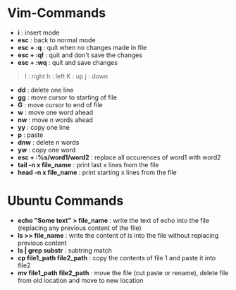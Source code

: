 # Vim-Commands

- **i** : insert mode
- **esc** : back to normal mode
- **esc + :q** : quit when no changes made in file
- **esc + :q!** : quit and don't save the changes
- **esc + :wq** : quit and save changes
> l : right
> h : left
> K : up
> j : down
- **dd** : delete one line
- **gg** : move cursor to starting of file
- **G** : move cursor to end of file
- **w** : move one word ahead
- **nw** : move n words ahead
- **yy** : copy one line
- **p** : paste
- **dnw** : delete n words
- **yw** : copy one word
- **esc + :%s/word1/word2** : replace all occurences of word1 with word2
- **tail -n x file_name** : print last x lines from the file
- **head -n x file_name** : print starting x lines from the file

# Ubuntu Commands

- **echo "Some text" > file_name** : write the text of echo into the file (replacing any previous content of the file)
- **ls >> file_name** : write the content of ls into the file without replacing previous content
- **ls | grep substr** : subtring match
- **cp file1_path file2_path** : copy the contents of file 1 and paste it into file2
- **mv file1_path file2_path** : move the file (cut paste or rename), delete file from old location and move to new location
